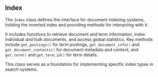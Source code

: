 <!-- module: mir.ir.index -->
## Index

The `Index` class defines the interface for document indexing systems, holding the inverted index and providing methods for interacting with it. 

It includes functions to retrieve document and term information, index individual and bulk documents, and access global statistics. Key methods include `get_postings()` for term postings, `get_document_info()` and `get_document_contents()` for document metadata and content, and `get_term()` and `get_term_id()` for term details. 

This class serves as a foundation for implementing specific index types in search systems.